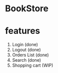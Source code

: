 # BookStore
# features
1. Login (done)
2. Logout (done)
3. Orders List (done)
4. Search (done)
5. Shopping cart (WIP)

